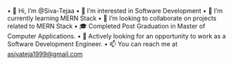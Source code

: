 •	👋 Hi, I’m @Siva-Tejaa
•	👀 I’m interested in Software Development
•	🌱 I’m currently learning MERN Stack
•	💞️ I’m looking to collaborate on projects related to MERN Stack
•	🎓 Completed Post Graduation in Master of Computer Applications.
•	💼 Actively looking for an opportunity to work as a Software Development Engineer.
•	📫 You can reach me at asivateja1999@gmail.com
